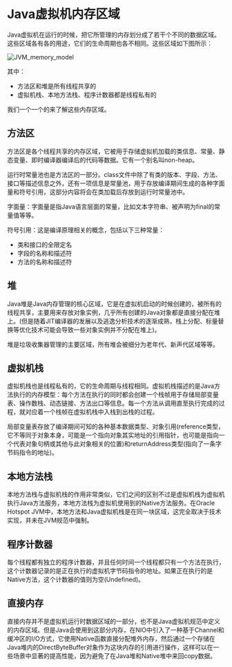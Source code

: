 # Java虚拟机内存区域

Java虚拟机在运行的时候，把它所管理的内存划分成了若干个不同的数据区域。这些区域各有各的用途，它们的生命周期也各不相同。这些区域如下图所示：

![JVM_memory_model](https://user-images.githubusercontent.com/16413289/65386396-c94dbe80-dd6d-11e9-85b5-6f97cb0e7569.png)

其中：
- 方法区和堆是所有线程共享的
- 虚拟机栈、本地方法栈、程序计数器都是线程私有的

我们一个一个的来了解这些内存区域。

## 方法区

方法区是各个线程共享的内存区域，它被用于存储虚拟机加载的类信息、常量、静态变量、即时编译器编译后的代码等数据。它有一个别名叫non-heap。

运行时常量池也是方法区的一部分。class文件中除了有类的版本、字段、方法、接口等描述信息之外，还有一项信息是常量池，用于存放编译期间生成的各种字面量和符号引用，这部分内容将会在类加载后存放到运行时常量池中。

字面量：字面量是指Java语言层面的常量，比如文本字符串、被声明为final的常量值等等。

符号引用：这是编译原理相关的概念，包括以下三种常量：
- 类和接口的全限定名
- 字段的名称和描述符
- 方法的名称和描述符

## 堆

Java堆是Java内存管理的核心区域，它是在虚拟机启动的时候创建的，被所有的线程共享，主要用来存放对象实例，几乎所有创建的Java对象都是直接分配在堆上。(但是随着JIT编译器的发展以及逃逸分析技术的逐渐成熟，栈上分配、标量替换等优化技术可能会导致一些对象实例并不分配在堆上)。

堆是垃圾收集器管理的主要区域，所有堆会被细分为老年代、新声代区域等等。

## 虚拟机栈

虚拟机栈也是线程私有的，它的生命周期与线程相同。虚拟机栈描述的是Java方法执行的内存模型：每个方法在执行的同时都会创建一个栈帧用于存储局部变量表、操作数栈、动态链接、方法出口等信息。每一个方法从调用直至执行完成的过程，就对应着一个栈帧在虚拟机栈中入栈到出栈的过程。

局部变量表存放了编译期间可知的各种基本数据类型、对象引用(reference类型，它不等同于对象本身，可能是一个指向对象其实地址的引用指针，也可能是指向一个代表对象句柄或其他与此对象相关的位置)和returnAddress类型(指向了一条字节码指令的地址)。

## 本地方法栈

本地方法栈与虚拟机栈的作用非常类似，它们之间的区别不过是虚拟机栈为虚拟机执行Java方法服务，本地方法栈为虚拟机使用到的Native方法服务。在Oracle Hotspot JVM中，本地方法和Java虚拟机栈是在同一块区域，这完全取决于技术实现，并未在JVM规范中强制。

## 程序计数器

每个线程都有独立的程序计数器，并且任何时间一个线程都只有一个方法在执行，这个计数器记录的是正在执行的虚拟机字节码指令的地址。如果正在执行的是Native方法，这个计数器的值则为空(Undefined)。

## 直接内存

直接内存并不是虚拟机运行时数据区域的一部分，也不是Java虚拟机规范中定义的内存区域。但是Java会使用到这部分内存，在NIO中引入了一种基于Channel和缓冲区的I/O方式，它使用Native函数直接分配堆外内存，然后通过一个存储在Java堆内的DirectByteBuffer对象作为这块内存的引用进行操作，这样可以在一些场景中显著的提高性能，因为避免了在Java堆和Native堆中来回copy数据。